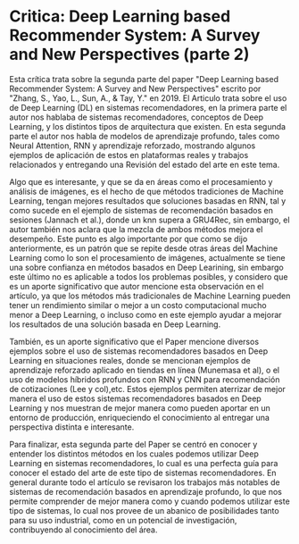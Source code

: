 # Critica: Deep Learning based Recommender System: A Survey and New Perspectives (parte 2)


Esta crítica trata sobre la segunda parte del paper "Deep Learning based Recommender System: A Survey and New Perspectives" escrito por "Zhang, S., Yao, L., Sun, A., & Tay, Y." en 2019. El Articulo trata sobre el uso de Deep Learning (DL) en sistemas recomendadores, en la primera parte el autor nos hablaba de sistemas recomendadores, conceptos de Deep Learning, y los distintos tipos de arquitectura que existen. En esta segunda parte el autor nos habla de modelos de aprendizaje profundo, tales como Neural Attention, RNN y aprendizaje reforzado, mostrando algunos ejemplos de aplicación de estos en plataformas reales y trabajos relacionados y entregando una Revisión del estado del arte en este tema.

Algo que es interesante, y que se da en áreas como el procesamiento y análisis de imágenes, es el hecho de que métodos tradiciones de Machine Learning, tengan mejores resultados que soluciones basadas en RNN, tal y como sucede en el ejemplo de sistemas de recomendación basados en sesiones (Jannach et al.), donde un knn supera a GRU4Rec, sin embargo, el autor también nos aclara que la mezcla de ambos métodos mejora el desempeño. Este punto es algo importante por que como se dijo anteriormente, es un patrón que se repite desde otras áreas del Machine Learning como lo son el procesamiento de imágenes, actualmente se tiene una sobre confianza en métodos basados en Deep Learining, sin embargo este último no es aplicable a todos los problemas posibles, y considero que es un aporte significativo que autor mencione esta observación en el artículo, ya que los métodos más tradicionales de Machine Learning pueden tener un rendimiento similar o mejor a un costo computacional mucho menor a Deep Learning, o incluso como en este ejemplo ayudar a mejorar los resultados de una solución basada en Deep Learning.

También, es un aporte significativo que el Paper mencione diversos ejemplos sobre el uso de sistemas recomendadores basados en Deep Learning en situaciones reales, donde se mencionan ejemplos de aprendizaje reforzado aplicado en tiendas en línea (Munemasa et al), o el uso de modelos híbridos profundos con RNN y CNN para recomendación de cotizaciones (Lee y col),etc. Estos ejemplos permiten aterrizar de mejor manera el uso de estos sistemas recomendadores basados en Deep Learning y nos muestran de mejor manera como pueden aportar en un entorno de producción, enriqueciendo el conocimiento al entregar una perspectiva distinta e interesante. 


Para finalizar, esta segunda parte del Paper se centró en conocer y entender los distintos métodos en los cuales podemos utilizar Deep Learning en sistemas recomendadores, lo cual es una perfecta guía para conocer el estado del arte de este tipo de sistemas recomendadores.
En general durante todo el artículo se revisaron los trabajos más notables de sistemas de recomendación basados en aprendizaje
profundo, lo que nos permite comprender de mejor manera como y cuando podemos utilizar este tipo de sistemas, lo cual nos provee de un abanico de posibilidades tanto para su uso industrial, como en un potencial de investigación, contribuyendo al conocimiento del área.

